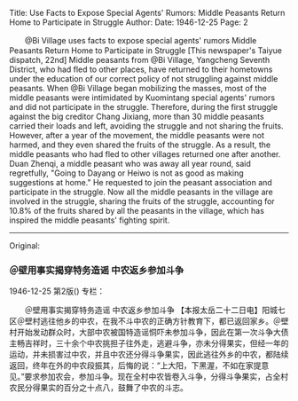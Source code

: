 Title: Use Facts to Expose Special Agents' Rumors: Middle Peasants Return Home to Participate in Struggle
Author:
Date: 1946-12-25
Page: 2

　　@Bi Village uses facts to expose special agents' rumors
    Middle Peasants Return Home to Participate in Struggle
    [This newspaper's Taiyue dispatch, 22nd] Middle peasants from @Bi Village, Yangcheng Seventh District, who had fled to other places, have returned to their hometowns under the education of our correct policy of not struggling against middle peasants. When @Bi Village began mobilizing the masses, most of the middle peasants were intimidated by Kuomintang special agents' rumors and did not participate in the struggle. Therefore, during the first struggle against the big creditor Chang Jixiang, more than 30 middle peasants carried their loads and left, avoiding the struggle and not sharing the fruits. However, after a year of the movement, the middle peasants were not harmed, and they even shared the fruits of the struggle. As a result, the middle peasants who had fled to other villages returned one after another. Duan Zhenqi, a middle peasant who was away all year round, said regretfully, "Going to Dayang or Heiwo is not as good as making suggestions at home." He requested to join the peasant association and participate in the struggle. Now all the middle peasants in the village are involved in the struggle, sharing the fruits of the struggle, accounting for 10.8% of the fruits shared by all the peasants in the village, which has inspired the middle peasants' fighting spirit.



<hr /> 

Original: 


### ＠壁用事实揭穿特务造谣  中农返乡参加斗争

1946-12-25
第2版()
专栏：

　　＠壁用事实揭穿特务造谣
    中农返乡参加斗争
    【本报太岳二十二日电】阳城七区＠壁村逃往他乡的中农，在我不斗中农的正确方针教育下，都已返回家乡。＠壁村开始发动群众时，大部中农被国特造谣恫吓未参加斗争，因此在第一次斗争大债主畅吉祥时，三十余个中农挑担子往外走，逃避斗争，亦未分得果实，但经一年的运动，并未损害过中农，并且中农还分得斗争果实，因此逃往外乡的中农，都陆续返回，终年在外的中农段振其，后悔的说：“上大阳，下黑渥，不如在家提意见。”要求参加农会，参加斗争。现在全村中农皆卷入斗争，分得斗争果实，占全村农民分得果实的百分之十点八，鼓舞了中农的斗志。
